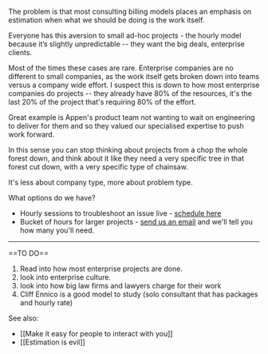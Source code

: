 

The problem is that most consulting billing models places an emphasis on estimation when what we should be doing is the work itself.

Everyone has this aversion to small ad-hoc projects - the hourly model because it’s slightly unpredictable -- they want the big deals, enterprise clients. 

Most of the times these cases are rare. Enterprise companies are no different to small companies, as the work itself gets broken down into teams versus a company wide effort. I suspect this is down to how most enterprise companies do projects -- they already have 80% of the resources, it's the last 20% of the project that's requiring 80% of the effort. 

Great example is Appen's product team not wanting to wait on engineering to deliver for them and so they valued our specialised expertise to push work forward.

In this sense you can stop thinking about projects from a chop the whole forest down, and think about it like they need a very specific tree in that forest cut down, with a very specific type of chainsaw.

It's less about company type, more about problem type.

What options do we have?

- Hourly sessions to troubleshoot an issue live - [schedule here](https://calendly.com/motis-group/1-on-1) 
- Bucket of hours for larger projects - [send us an email](mailto:hello@motis.group) and we'll tell you how many you'll need.
---

==TO DO==

1. Read into how most enterprise projects are done. 
2. look into enterprise culture.
3. look into how big law firms and lawyers charge for their work
4. Cliff Ennico is a good model to study (solo consultant that has packages and hourly rate)

See also:

- [[Make it easy for people to interact with you]]
- [[Estimation is evil]]
